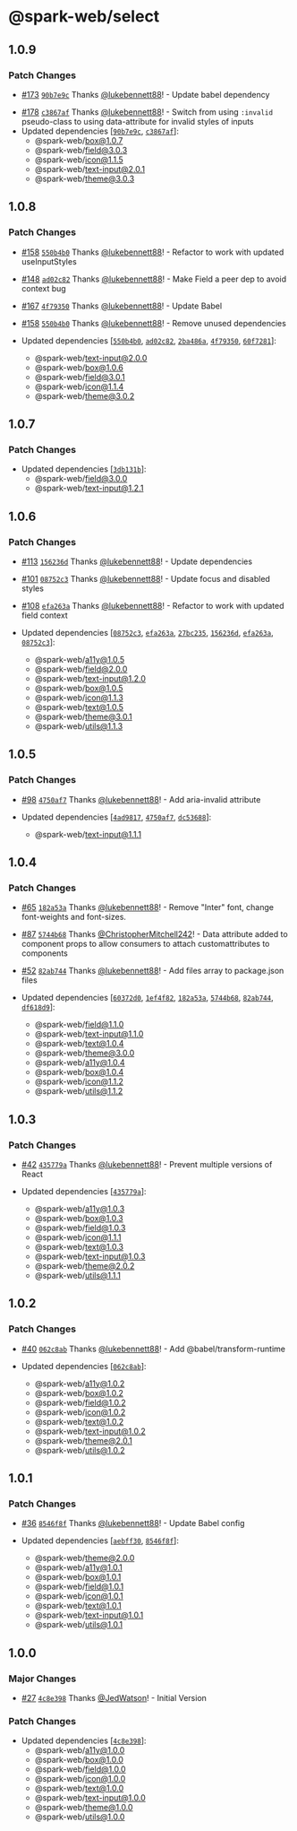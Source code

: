 # @spark-web/select

## 1.0.9

### Patch Changes

- [#173](https://github.com/brighte-labs/spark-web/pull/173)
  [`90b7e9c`](https://github.com/brighte-labs/spark-web/commit/90b7e9cf4eb7e864d765c74b22c3dedf3d262e25)
  Thanks [@lukebennett88](https://github.com/lukebennett88)! - Update babel
  dependency

* [#178](https://github.com/brighte-labs/spark-web/pull/178)
  [`c3867af`](https://github.com/brighte-labs/spark-web/commit/c3867af7b77dfae3580ab63a5d5c9e8452f2da62)
  Thanks [@lukebennett88](https://github.com/lukebennett88)! - Switch from using
  `:invalid` pseudo-class to using data-attribute for invalid styles of inputs
* Updated dependencies
  [[`90b7e9c`](https://github.com/brighte-labs/spark-web/commit/90b7e9cf4eb7e864d765c74b22c3dedf3d262e25),
  [`c3867af`](https://github.com/brighte-labs/spark-web/commit/c3867af7b77dfae3580ab63a5d5c9e8452f2da62)]:
  - @spark-web/box@1.0.7
  - @spark-web/field@3.0.3
  - @spark-web/icon@1.1.5
  - @spark-web/text-input@2.0.1
  - @spark-web/theme@3.0.3

## 1.0.8

### Patch Changes

- [#158](https://github.com/brighte-labs/spark-web/pull/158)
  [`550b4b0`](https://github.com/brighte-labs/spark-web/commit/550b4b0509aba1f37d20fa8205ae01b2383eec5e)
  Thanks [@lukebennett88](https://github.com/lukebennett88)! - Refactor to work
  with updated useInputStyles

* [#148](https://github.com/brighte-labs/spark-web/pull/148)
  [`ad02c82`](https://github.com/brighte-labs/spark-web/commit/ad02c8279d3813956d9372db5a69c361482b7f72)
  Thanks [@lukebennett88](https://github.com/lukebennett88)! - Make Field a peer
  dep to avoid context bug

- [#167](https://github.com/brighte-labs/spark-web/pull/167)
  [`4f79350`](https://github.com/brighte-labs/spark-web/commit/4f793508fdb43ddd452f0d59a3126101f9fa5459)
  Thanks [@lukebennett88](https://github.com/lukebennett88)! - Update Babel

* [#158](https://github.com/brighte-labs/spark-web/pull/158)
  [`550b4b0`](https://github.com/brighte-labs/spark-web/commit/550b4b0509aba1f37d20fa8205ae01b2383eec5e)
  Thanks [@lukebennett88](https://github.com/lukebennett88)! - Remove unused
  dependencies

* Updated dependencies
  [[`550b4b0`](https://github.com/brighte-labs/spark-web/commit/550b4b0509aba1f37d20fa8205ae01b2383eec5e),
  [`ad02c82`](https://github.com/brighte-labs/spark-web/commit/ad02c8279d3813956d9372db5a69c361482b7f72),
  [`2ba486a`](https://github.com/brighte-labs/spark-web/commit/2ba486a504bd0704935aaad2b8442907dc1899ac),
  [`4f79350`](https://github.com/brighte-labs/spark-web/commit/4f793508fdb43ddd452f0d59a3126101f9fa5459),
  [`60f7281`](https://github.com/brighte-labs/spark-web/commit/60f7281c4a194d934a2ce561cad47e737b0fb48e)]:
  - @spark-web/text-input@2.0.0
  - @spark-web/box@1.0.6
  - @spark-web/field@3.0.1
  - @spark-web/icon@1.1.4
  - @spark-web/theme@3.0.2

## 1.0.7

### Patch Changes

- Updated dependencies
  [[`3db131b`](https://github.com/brighte-labs/spark-web/commit/3db131bfadbc4149d05b7c74be1a3e68cdd5b18f)]:
  - @spark-web/field@3.0.0
  - @spark-web/text-input@1.2.1

## 1.0.6

### Patch Changes

- [#113](https://github.com/brighte-labs/spark-web/pull/113)
  [`156236d`](https://github.com/brighte-labs/spark-web/commit/156236d2474aee66a0b8e2030635f9c08a5b78ba)
  Thanks [@lukebennett88](https://github.com/lukebennett88)! - Update
  dependencies

* [#101](https://github.com/brighte-labs/spark-web/pull/101)
  [`08752c3`](https://github.com/brighte-labs/spark-web/commit/08752c350b53cde0657ec32f03f9932dec835e33)
  Thanks [@lukebennett88](https://github.com/lukebennett88)! - Update focus and
  disabled styles

- [#108](https://github.com/brighte-labs/spark-web/pull/108)
  [`efa263a`](https://github.com/brighte-labs/spark-web/commit/efa263aee2c33297edb19203ae1d82abd99d298d)
  Thanks [@lukebennett88](https://github.com/lukebennett88)! - Refactor to work
  with updated field context

- Updated dependencies
  [[`08752c3`](https://github.com/brighte-labs/spark-web/commit/08752c350b53cde0657ec32f03f9932dec835e33),
  [`efa263a`](https://github.com/brighte-labs/spark-web/commit/efa263aee2c33297edb19203ae1d82abd99d298d),
  [`27bc235`](https://github.com/brighte-labs/spark-web/commit/27bc235168b09bf8c03710b5fcde6ea0fd70824c),
  [`156236d`](https://github.com/brighte-labs/spark-web/commit/156236d2474aee66a0b8e2030635f9c08a5b78ba),
  [`efa263a`](https://github.com/brighte-labs/spark-web/commit/efa263aee2c33297edb19203ae1d82abd99d298d),
  [`08752c3`](https://github.com/brighte-labs/spark-web/commit/08752c350b53cde0657ec32f03f9932dec835e33)]:
  - @spark-web/a11y@1.0.5
  - @spark-web/field@2.0.0
  - @spark-web/text-input@1.2.0
  - @spark-web/box@1.0.5
  - @spark-web/icon@1.1.3
  - @spark-web/text@1.0.5
  - @spark-web/theme@3.0.1
  - @spark-web/utils@1.1.3

## 1.0.5

### Patch Changes

- [#98](https://github.com/brighte-labs/spark-web/pull/98)
  [`4750af7`](https://github.com/brighte-labs/spark-web/commit/4750af73f0e3a82ebde940cb13659a21c7e88007)
  Thanks [@lukebennett88](https://github.com/lukebennett88)! - Add aria-invalid
  attribute

- Updated dependencies
  [[`4ad9817`](https://github.com/brighte-labs/spark-web/commit/4ad9817d1f7acdecd3c8bbb3be517f5c11fe8d4b),
  [`4750af7`](https://github.com/brighte-labs/spark-web/commit/4750af73f0e3a82ebde940cb13659a21c7e88007),
  [`dc53688`](https://github.com/brighte-labs/spark-web/commit/dc53688cc271316f00ef25f101e94c3891f4f75d)]:
  - @spark-web/text-input@1.1.1

## 1.0.4

### Patch Changes

- [#65](https://github.com/brighte-labs/spark-web/pull/65)
  [`182a53a`](https://github.com/brighte-labs/spark-web/commit/182a53a484892df48754e89dd714459a7f69fcff)
  Thanks [@lukebennett88](https://github.com/lukebennett88)! - Remove "Inter"
  font, change font-weights and font-sizes.

* [#87](https://github.com/brighte-labs/spark-web/pull/87)
  [`5744b68`](https://github.com/brighte-labs/spark-web/commit/5744b6820f626b93a14e11e1fbd96bcbe1b12b27)
  Thanks [@ChristopherMitchell242](https://github.com/ChristopherMitchell242)! -
  Data attribute added to component props to allow consumers to attach
  customattributes to components

- [#52](https://github.com/brighte-labs/spark-web/pull/52)
  [`82ab744`](https://github.com/brighte-labs/spark-web/commit/82ab744f198466810f3386bc459b8ab4d57c820e)
  Thanks [@lukebennett88](https://github.com/lukebennett88)! - Add files array
  to package.json files

- Updated dependencies
  [[`60372d0`](https://github.com/brighte-labs/spark-web/commit/60372d0538fe5e141c8dabc1b20c8e09d1f56c70),
  [`1ef4f82`](https://github.com/brighte-labs/spark-web/commit/1ef4f82df999c487b79cd216c17ca5735e444fc5),
  [`182a53a`](https://github.com/brighte-labs/spark-web/commit/182a53a484892df48754e89dd714459a7f69fcff),
  [`5744b68`](https://github.com/brighte-labs/spark-web/commit/5744b6820f626b93a14e11e1fbd96bcbe1b12b27),
  [`82ab744`](https://github.com/brighte-labs/spark-web/commit/82ab744f198466810f3386bc459b8ab4d57c820e),
  [`df618d9`](https://github.com/brighte-labs/spark-web/commit/df618d92d534e06f06ecedc95ea6bdd51cdc906b)]:
  - @spark-web/field@1.1.0
  - @spark-web/text-input@1.1.0
  - @spark-web/text@1.0.4
  - @spark-web/theme@3.0.0
  - @spark-web/a11y@1.0.4
  - @spark-web/box@1.0.4
  - @spark-web/icon@1.1.2
  - @spark-web/utils@1.1.2

## 1.0.3

### Patch Changes

- [#42](https://github.com/brighte-labs/spark-web/pull/42)
  [`435779a`](https://github.com/brighte-labs/spark-web/commit/435779aa42bd635bbf43e1fd41724c666402caa2)
  Thanks [@lukebennett88](https://github.com/lukebennett88)! - Prevent multiple
  versions of React

- Updated dependencies
  [[`435779a`](https://github.com/brighte-labs/spark-web/commit/435779aa42bd635bbf43e1fd41724c666402caa2)]:
  - @spark-web/a11y@1.0.3
  - @spark-web/box@1.0.3
  - @spark-web/field@1.0.3
  - @spark-web/icon@1.1.1
  - @spark-web/text@1.0.3
  - @spark-web/text-input@1.0.3
  - @spark-web/theme@2.0.2
  - @spark-web/utils@1.1.1

## 1.0.2

### Patch Changes

- [#40](https://github.com/brighte-labs/spark-web/pull/40)
  [`062c8ab`](https://github.com/brighte-labs/spark-web/commit/062c8ab8c7b4120f8d14c269b5f7801288c678ca)
  Thanks [@lukebennett88](https://github.com/lukebennett88)! - Add
  @babel/transform-runtime

- Updated dependencies
  [[`062c8ab`](https://github.com/brighte-labs/spark-web/commit/062c8ab8c7b4120f8d14c269b5f7801288c678ca)]:
  - @spark-web/a11y@1.0.2
  - @spark-web/box@1.0.2
  - @spark-web/field@1.0.2
  - @spark-web/icon@1.0.2
  - @spark-web/text@1.0.2
  - @spark-web/text-input@1.0.2
  - @spark-web/theme@2.0.1
  - @spark-web/utils@1.0.2

## 1.0.1

### Patch Changes

- [#36](https://github.com/brighte-labs/spark-web/pull/36)
  [`8546f8f`](https://github.com/brighte-labs/spark-web/commit/8546f8f05daaa79ea3ff954c6c4928a7a2d0622d)
  Thanks [@lukebennett88](https://github.com/lukebennett88)! - Update Babel
  config

- Updated dependencies
  [[`aebff30`](https://github.com/brighte-labs/spark-web/commit/aebff30c86cb0a9db22b545c46159ce0d1c14afb),
  [`8546f8f`](https://github.com/brighte-labs/spark-web/commit/8546f8f05daaa79ea3ff954c6c4928a7a2d0622d)]:
  - @spark-web/theme@2.0.0
  - @spark-web/a11y@1.0.1
  - @spark-web/box@1.0.1
  - @spark-web/field@1.0.1
  - @spark-web/icon@1.0.1
  - @spark-web/text@1.0.1
  - @spark-web/text-input@1.0.1
  - @spark-web/utils@1.0.1

## 1.0.0

### Major Changes

- [#27](https://github.com/brighte-labs/spark-web/pull/27)
  [`4c8e398`](https://github.com/brighte-labs/spark-web/commit/4c8e3988f8a59d3dab60a6b67b1128b6ff2a5f2c)
  Thanks [@JedWatson](https://github.com/JedWatson)! - Initial Version

### Patch Changes

- Updated dependencies
  [[`4c8e398`](https://github.com/brighte-labs/spark-web/commit/4c8e3988f8a59d3dab60a6b67b1128b6ff2a5f2c)]:
  - @spark-web/a11y@1.0.0
  - @spark-web/box@1.0.0
  - @spark-web/field@1.0.0
  - @spark-web/icon@1.0.0
  - @spark-web/text@1.0.0
  - @spark-web/text-input@1.0.0
  - @spark-web/theme@1.0.0
  - @spark-web/utils@1.0.0
